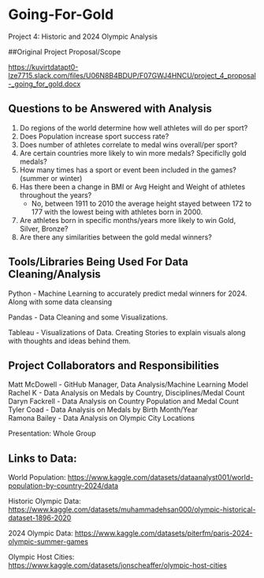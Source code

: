 # Going-For-Gold
Project 4: Historic and 2024 Olympic Analysis 

##Original Project Proposal/Scope

https://kuvirtdatapt0-lze7715.slack.com/files/U06N8B4BDUP/F07GWJ4HNCU/project_4_proposal-_going_for_gold.docx


## Questions to be Answered with Analysis
1. Do regions of the world determine how well athletes will do per sport?
2. Does Population increase sport success rate?
3. Does number of athletes correlate to medal wins overall/per sport?
4. Are certain countries more likely to win more medals? Specificlly gold medals? 
5. How many times has a sport or event been included in the games? (summer or winter)
6. Has there been a change in BMI or Avg Height and Weight of athletes throughout the years?
   - No, between 1911 to 2010 the average height stayed between 172 to 177 with the lowest being with athletes born in 2000.
8. Are athletes born in specific months/years more likely to win Gold, Silver, Bronze?
9. Are there any similarities between the gold medal winners? 

## Tools/Libraries Being Used For Data Cleaning/Analysis
Python - Machine Learning to accurately predict medal winners for 2024. Along with some data cleansing 

Pandas - Data Cleaning and some Visualizations. 

Tableau - Visualizations of Data. Creating Stories to explain visuals along with thoughts and ideas behind them. 

## Project Collaborators and Responsibilities 
Matt McDowell - GitHub Manager, Data Analysis/Machine Learning Model <br>
Rachel K - Data Analysis on Medals by Country, Disciplines/Medal Count  <br>
Daryn Fackrell - Data Analysis on Country Population and Medal Count<br>
Tyler Coad - Data Analysis on Medals by Birth Month/Year <br>
Ramona Bailey - Data Analysis on Olympic City Locations <br>

Presentation: Whole Group 

## Links to Data:
World Population: https://www.kaggle.com/datasets/dataanalyst001/world-population-by-country-2024/data

Historic Olympic Data: https://www.kaggle.com/datasets/muhammadehsan000/olympic-historical-dataset-1896-2020

2024 Olympic Data: https://www.kaggle.com/datasets/piterfm/paris-2024-olympic-summer-games

Olympic Host Cities: https://www.kaggle.com/datasets/jonscheaffer/olympic-host-cities



